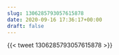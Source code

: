 ```yaml
---
slug: 1306285793057615878
date: 2020-09-16 17:36:17+00:00
draft: false
---
```


{{< tweet 1306285793057615878 >}}
